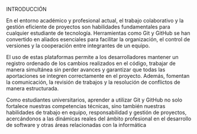 INTRODUCCIÓN

En el entorno académico y profesional actual, el trabajo colaborativo y la gestión eficiente de proyectos son habilidades fundamentales para cualquier estudiante de tecnología. Herramientas como Git y GitHub se han convertido en aliados esenciales para facilitar la organización, el control de versiones y la cooperación entre integrantes de un equipo.

El uso de estas plataformas permite a los desarrolladores mantener un registro ordenado de los cambios realizados en el código, trabajar de manera simultánea sin perder avances y garantizar que todas las aportaciones se integren correctamente en el proyecto. Además, fomentan la comunicación, la revisión de trabajos y la resolución de conflictos de manera estructurada.

Como estudiantes universitarios, aprender a utilizar Git y GitHub no solo fortalece nuestras competencias técnicas, sino también nuestras habilidades de trabajo en equipo, responsabilidad y gestión de proyectos, acercándonos a las dinámicas reales del ámbito profesional en el desarrollo de software y otras áreas relacionadas con la informática
